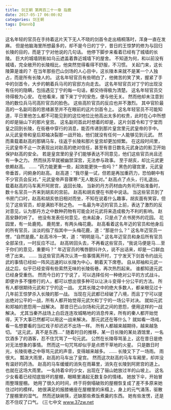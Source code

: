 ```yaml
---
title: 剑王朝 第两百二十一章 指鹿
date: 2017-05-17 06:00:02
categories: 剑王朝
tags: [Hannb]
---
```


这名年轻的官员在手持着这片天下无人不晓的剑首令走出梧桐落时，浑身一直在发麻。
但是他脑海里所想最多的，却不是今日的丁宁，昔日的王惊梦的修为与回归长陵的目的，而是丁宁对他说的几句话。
他停下脚步来看着已经有了城墙的长陵。
巨大的城墙阴影如乌云遮盖着靠近城墙下的屋舍。
不知道为何，和以前没有城墙，完全敞开的长陵相比，他突然觉得看得不舒服，不习惯。
关起门来，这长陵算是谁的？
在当年那些巴山剑场的人心目中，这长陵本来就不是某一个人独占，而是所有长陵人的。
这名年轻官员有些明白了，他微苦的笑了笑，握紧了手中的剑首令，大步的朝着兵马司的官邸方向走去。
这名年轻官员对丁宁的出现没有任何的隐瞒，包括遇见丁宁的每一句话，都交待得极为清楚。
这名年轻官员交待得极为心安。
在他看来，接下来丁宁的安危，便与他无关。
然而他却未注意到场的数位兵马司高阶官员的脸色。
这些高阶官员的反应也并不激烈。
其中官阶最高的一名副司首的思绪甚至并不在眼前的这片剑首令上。
这名年轻官员不可能知道，平日里他怎么都不可能见到的这位地位比他高出太多的权贵，此时在心中所想的却是骊山下的那片皇宫。
这名副司首此时想着的却是，这片剑首令和丁宁堂而皇之回到长陵，在街巷中穿行的消息，能否传递到那片皇宫里元武皇帝的手中。
从元武皇帝和皇后郑袖决裂那一战开始，他们就没有任何一人能够见到元武。
然而乘载着赵高的那辆马车，往返于长陵和那片皇宫却更加频繁。
在这段时间里，元武皇帝不止一次表现出对赵高的绝对信任，甚至有昔日数名元武身边的影卫开始保护赵高的安全。
若是皇宫里的皇子们能够表达不同意见，他们这些官员尚且还有一争之力。
然而扶苏早就被幽禁深宫，无法参与政事。
至于胡亥，却比元武更依赖赵高。
......
“药力能更重一些，起效能更快一些吗？”
黑色的寝宫里，元武皇帝垂首，问俯身的赵高。
赵高道：“我尽量一试，但若是再加重药力，恐怕朝中有不少官员会反对。”
元武皇帝声音骤寒:“无人敢反对。”
赵高点了点头，行礼退出。
载着赵高的马车离开阿房宫，返回长陵。
当新的丹方药材由内务司开始准备时，数十名官员一齐来到胡亥的宫前。
赵高和胡亥便在书房中说话。
当这些官员到了书房门口时，赵高和胡亥依旧相对而坐，不知在说着什么趣事，胡亥面有笑容，但见了这些官员，却是满脸不耐之色。
一名最为年迈的官员上前，表达了激烈的反对意见，认为那丹方之中数种药物有可能会对元武将来造成极为不利的影响。
赵高安静的听了。
他没有发表任何意见，也未起身，只是点了点书房外的花园。
花园里，有一处鹿苑。
鹿苑里，有两头梅花鹿。
赵高看着这名年迈的官员和他身后的所有官员，淡淡的指了指其中一头梅花鹿，道：“那是什么？”
这名年迈官员一愣，“自然是鹿。”
赵高冷冷一笑，道：“明明是马。”
这名年迈官员和身后所有官员全部呆住，一时反应不过。
赵高转回头去，不再看这些官员，“我说马便是马....至于你们的意见，重要吗？”
年迈官员的嘴唇颤抖许久，说不出话来，却是一口鲜血喷了出来。
......
当这些官员再次认清一些事情离开时，丁宁发天下剑首令约战元武的事情已经如一阵风迅速的以长陵为中心，朝着天下席卷。
自从郑袖和元武一战之后，似乎已经变得有些索然无味的长陵街巷，再次热烈起来。
谁都知道元武已经身受重伤。
然而今日的丁宁说了，可以选择任何一种绝对公平的方式战斗。
即便许多不懂修行的人，都可以想出很多种可以让决斗变得十分公平的方法。
所有人都很期待元武和丁宁的这一战。
尤其长陵之中的绝大多数人，都亲眼见过十几年前王惊梦杀入长陵的那一战。
当现在元武都已经破了八境，而且丁宁可以提出绝对公平的一战，所有人都开始觉得元武欠和丁宁的一场公平对决。
就如元武和郑袖的恩怨用一战解决。
那昔日巴山剑场和元武之间的恩怨，便用这样的一战解决。
尤其当秦齐战场上白启连连攻城略地的消息传来，所有的秦人都开始觉得，天下大事已然都可以用这一战来解决。
那元武还在等什么？
就如看一场戏，看一名想要看的当红戏子却迟迟不出场一样。
所有人都越来越期待，越来越急切。
“这元武，真不是东西....”
随着时日的推移，某一日长陵的某处酒馆里，一名饮酒多了的酒客，忍不住咒骂了一句元武。
公然在长陵辱骂圣上，这在昔日是绝对无法想象的事情。
然而这一句咒骂却似乎是点燃干草地的火星。
只是数日时光，长陵街巷之中辱骂元武的声音，变得越来越多。
......
长陵又下了一场雨。
雨很大。
瓢泼大雨里，赵高的马车出了皇宫。
然而这次赵高的马车车厢里，却并没有温好的药汤。
赵高的马车缓缓的消失在雨幕里，消失在长陵到阿房宫的道上。
也就在这场大雨里。
一名持着伞的少女，出现在了骊山她放过羊的山坡上。
这名少女看着已经彻底毁坏的屋棚，眼睛里涌起无数复杂的情绪。
她放下伞，开始冒雨整理屋棚。
她用了很久的时间，终于将倒塌破败的屋棚恢复成了差不多原来她住过时的模样。
她很满足的报膝蜷座在屋棚里的床榻上，身上的元气涌荡，驱散了屋棚里的湿气。
然而还缺碗筷，还缺那些煮饭煮羹的东西。
她有些发愣，还是忍不住叹了口气。
(三七中文 www.37zw.net
